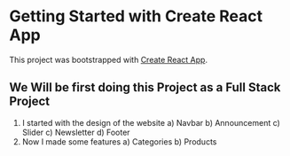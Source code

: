 # Getting Started with Create React App

This project was bootstrapped with [Create React App](https://github.com/facebook/create-react-app).

## We Will be first doing this Project as a Full Stack Project 

1. I started with the design of the website
   a) Navbar
   b) Announcement
   c) Slider
   c) Newsletter
   d) Footer
2. Now I made some features 
   a) Categories
   b) Products
   
      
